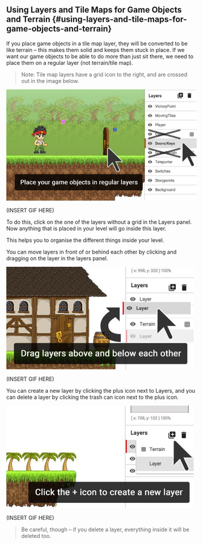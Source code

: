 ## Using Layers and Tile Maps for Game Objects and Terrain {#using-layers-and-tile-maps-for-game-objects-and-terrain}

If you place game objects in a tile map layer, they will be converted to be like terrain – this makes them solid and keeps them stuck in place. If we want our game objects to be able to do more than just sit there, we need to place them on a regular layer (not terrain/tile map).

>Note: Tile map layers have a grid icon to the right, and are crossed out in the image below.

![regular-layers](assets/regular-layers.jpeg)

(INSERT GIF HERE)

To do this, click on the one of the layers without a grid in the Layers panel. Now anything that is placed in your level will go inside this layer.

This helps you to organise the different things inside your level.

You can move layers in front of or behind each other by clicking and dragging on the layer in the layers panel.

![layers5](assets/layers5.jpeg)

(INSERT GIF HERE)

You can create a new layer by clicking the plus icon next to Layers, and you can delete a layer by clicking the trash can icon next to the plus icon.

![layers4](assets/layers4.jpeg)

(INSERT GIF HERE)

>Be careful, though – if you delete a layer, everything inside it will be deleted too.